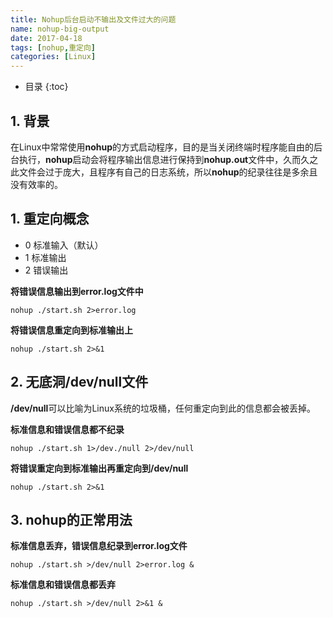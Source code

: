 ```yaml
---
title: Nohup后台启动不输出及文件过大的问题
name: nohup-big-output
date: 2017-04-18
tags: [nohup,重定向]
categories: [Linux]
---
```


* 目录
{:toc}

## 1. 背景

在Linux中常常使用**nohup**的方式启动程序，目的是当关闭终端时程序能自由的后台执行，**nohup**启动会将程序输出信息进行保持到**nohup.out**文件中，久而久之此文件会过于庞大，且程序有自己的日志系统，所以**nohup**的纪录往往是多余且没有效率的。

## 1. 重定向概念

* 0 标准输入（默认）
* 1 标准输出
* 2 错误输出

**将错误信息输出到error.log文件中**
```shell
nohup ./start.sh 2>error.log
```

**将错误信息重定向到标准输出上**
```shell
nohup ./start.sh 2>&1
```

## 2. 无底洞/dev/null文件

**/dev/null**可以比喻为Linux系统的垃圾桶，任何重定向到此的信息都会被丢掉。

**标准信息和错误信息都不纪录**

```shell
nohup ./start.sh 1>/dev./null 2>/dev/null
```

**将错误重定向到标准输出再重定向到/dev/null**

```shell
nohup ./start.sh 2>&1
```

## 3. nohup的正常用法

**标准信息丢弃，错误信息纪录到error.log文件**

```shell
nohup ./start.sh >/dev/null 2>error.log &
```

**标准信息和错误信息都丢弃**

```shell
nohup ./start.sh >/dev/null 2>&1 &
```


